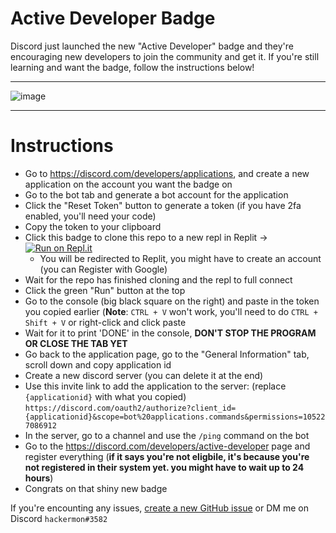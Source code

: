 # Active Developer Badge
Discord just launched the new "Active Developer" badge and they're encouraging new developers to join the community and get it.
If you're still learning and want the badge, follow the instructions below!




--------------------------------------

![image](https://i.imgur.com/z6jzw4C.png)

--------------------------------------



# Instructions

- Go to https://discord.com/developers/applications, and create a new application on the account you want the badge on
- Go to the bot tab and generate a bot account for the application
- Click the "Reset Token" button to generate a token (if you have 2fa enabled, you'll need your code)
- Copy the token to your clipboard
- Click this badge to clone this repo to a new repl in Replit -> [![Run on Repl.it](https://replit.com/badge/github/hackermondev/discord-active-developer)](https://replit.com/new/github/hackermondev/discord-active-developer)
  - You will be redirected to Replit, you might have to create an account (you can Register with Google)
- Wait for the repo has finished cloning and the repl to full connect
- Click the green "Run" button at the top
- Go to the console (big black square on the right) and paste in the token you copied earlier (**Note**: ``CTRL + V`` won't work, you'll need to do ``CTRL + Shift + V`` or right-click and click paste
- Wait for it to print 'DONE' in the console, **DON'T STOP THE PROGRAM OR CLOSE THE TAB YET**
- Go back to the application page, go to the "General Information" tab, scroll down and copy application id
- Create a new discord server (you can delete it at the end)
- Use this invite link to add the application to the server: (replace ``{applicationid}`` with what you copied) ``https://discord.com/oauth2/authorize?client_id={applicationid}&scope=bot%20applications.commands&permissions=105227086912``
- In the server, go to a channel and use the ``/ping`` command on the bot
- Go to the <https://discord.com/developers/active-developer> page and register everything (**if it says you're not eligbile, it's because you're not registered in their system yet. you might have to wait up to 24 hours**)
- Congrats on that shiny new badge 


If you're encounting any issues, [create a new GitHub issue](https://github.com/hackermondev/discord-active-developer/issues) or DM me on Discord ``hackermon#3582``
